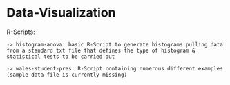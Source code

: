 # Data-Visualization

R-Scripts:

    -> histogram-anova: basic R-Script to generate histograms pulling data from a standard txt file that defines the type of histogram & statistical tests to be carried out

    -> wales-student-pres: R-Script containing numerous different examples (sample data file is currently missing)

